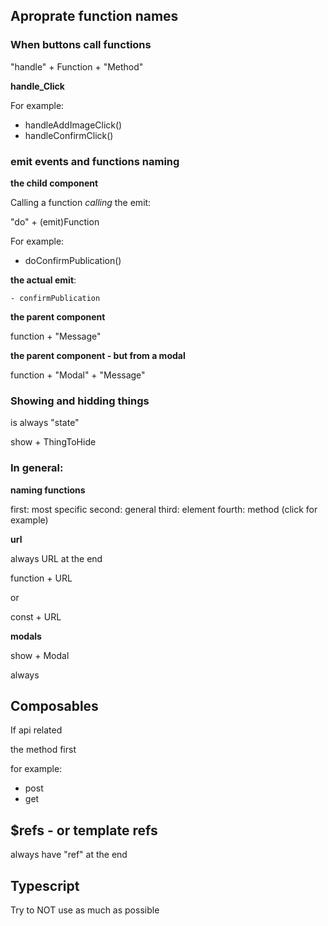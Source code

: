 
## Aproprate function names

### When buttons call functions

"handle" + Function + "Method"

**handle_Click**

For example:

- handleAddImageClick()
- handleConfirmClick() 

### emit events and functions naming

**the child component**

Calling a function *calling* the emit:

"do" + (emit)Function

For example:

- doConfirmPublication()
  
**the actual emit**:

    - confirmPublication

**the parent component**

function + "Message"

**the parent component - but from a modal**

function + "Modal" + "Message"

### Showing and hidding things

is always "state"

show + ThingToHide


### In general:

**naming functions**

first: most specific
second: general
third: element
fourth: method (click for example)

**url**

always URL at the end


function + URL

or

const + URL

**modals**

show + Modal

always


## Composables

If api related

the method first

for example:

- post
- get


## $refs - or template refs

always have "ref" at the end

## Typescript

Try to NOT use <any> as much as possible